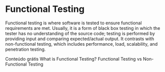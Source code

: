 # Functional Testing

Functional testing is where software is tested to ensure functional requirements are met. Usually, it is a form of black box testing in which the tester has no understanding of the source code; testing is performed by providing input and comparing expected/actual output.
It contrasts with non-functional testing, which includes performance, load, scalability, and penetration testing.

<ResourceGroupTitle>Conteúdo grátis</ResourceGroupTitle>
<BadgeLink colorScheme='yellow' badgeText='Leia' href='https://www.guru99.com/functional-testing.html'>What is Functional Testing?</BadgeLink>
<BadgeLink badgeText='Watch' href='https://youtu.be/j_79AXkG4PY'>Functional Testing vs Non-Functional Testing</BadgeLink>
